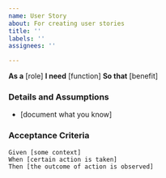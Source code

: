 ```yaml
---
name: User Story
about: For creating user stories
title: ''
labels: ''
assignees: ''

---
```


**As a** [role]
**I need** [function]
**So that** [benefit]

### Details and Assumptions
* [document what you know]

### Acceptance Criteria
 ```gherkin
 Given [some context]
 When [certain action is taken]
 Then [the outcome of action is observed]
 ```
